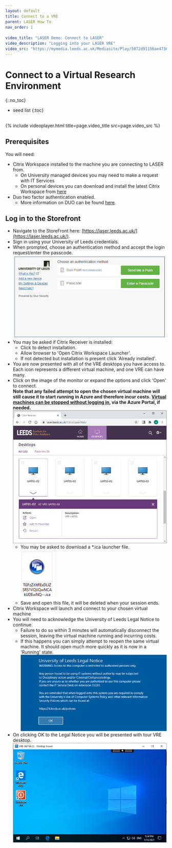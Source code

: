 ```yaml
---
layout: default
title: Connect to a VRE
parent: LASER How To
nav_order: 1

video_title: "LASER Demo: Connect to LASER"
video_description: "Logging into your LASER VRE"
video_src: "https://mymedia.leeds.ac.uk/Mediasite/Play/5072d91156ae4736bebcef7adbf4b6861d"
---
```


# Connect to a Virtual Research Environment
{:.no_toc}

* seed list
{:toc}

<br>
{% include videoplayer.html title=page.video_title src=page.video_src %}

## Prerequisites
You will need:
- Citrix Workspace installed to the machine you are connecting to LASER from.
  - On University managed devices you may need to make a request with IT Services
  - On personal devices you can download and install the latest Citrix Workspace from [here](https://www.citrix.com/en-gb/products/receiver.html)
- Duo two factor authentication enabled.
  - More information on DUO can be found [here](https://it.leeds.ac.uk/it?id=kb_article&sysparm_article=KB0014537).

## Log in to the Storefront
- Navigate to the StoreFront here: [https://laser.leeds.ac.uk/](https://laser.leeds.ac.uk/).
- Sign in using your University of Leeds credentials.
- When prompted, choose an authentication method and accept the login request/enter the passcode.  
![duo_auth_prompt.png](../../images/laser_login/duo_auth_prompt.png)
- You may be asked if Citrix Receiver is installed:
  - Click to detect installation.
  - Allow browser to 'Open Citrix Workspace Launcher'.
  - If not detected but installation is present click 'Already installed'.
- You are now presented with all of the VRE desktops you have access to. Each icon represents a different virtual machine, and one VRE can have many.
- Click on the image of the monitor or expand the options and click 'Open' to connect.<br>
**Note that any failed attempt to open the chosen virtual machine will still cause it to start running in Azure and therefore incur costs. [Virtual machines can be stopped without logging in](./az_portal/portal_vms.html), via the Azure Portal, if needed.**<br>
![citrix_store_front.png](../../images/laser_login/citrix_store_front.png)
  - You may be asked to download a *.ica launcher file.  
  ![citrix_launch_file.png](../../images/laser_login/citrix_launch_file.png)
  - Save and open this file, it will be deleted when your session ends.
- Citrix Workspace will launch and connect to your chosen virtual machine
- You will  need to acknowledge the University of Leeds Legal Notice to continue. 
	- Failure to do so within 3 minutes will automatically disconnect the session, leaving the virtual machine running and incurring costs.
	- If this happens you can simply attempt to reopen the same virtual machine. It should open much more quickly as it is now in a 'Running' state.
![vre_desktop.png](../../images/laser_login/uol_legal_notice.png)
- On clicking OK to the Legal Notice you will be presented with tour VRE desktop.  
![vre_desktop.png](../../images/laser_login/vre_desktop.png)
